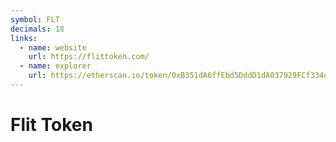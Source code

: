 ```yaml
---
symbol: FLT
decimals: 18
links:
  - name: website
    url: https://flittoken.com/
  - name: explorer
    url: https://etherscan.io/token/0xB351dA6ffEbd5DddD1dA037929FCf334d6B4A8D5
---
```


# Flit Token
